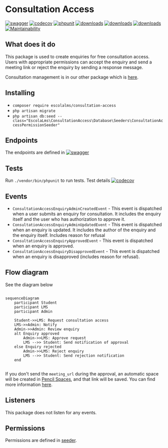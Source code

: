 # Consultation Access

[![swagger](https://img.shields.io/badge/documentation-swagger-green)](https://escolalms.github.io/Consultation-Access/)
[![codecov](https://codecov.io/gh/EscolaLMS/Consultation-Access/branch/main/graph/badge.svg?token=NRAN4R8AGZ)](https://codecov.io/gh/EscolaLMS/Consultation-Access)
[![phpunit](https://github.com/EscolaLMS/Consultation-Access/actions/workflows/test.yml/badge.svg)](https://github.com/EscolaLMS/Consultation-Access/actions/workflows/test.yml)
[![downloads](https://img.shields.io/packagist/dt/escolalms/consultation-access)](https://packagist.org/packages/escolalms/consultation-access)
[![downloads](https://img.shields.io/packagist/v/escolalms/consultation-access)](https://packagist.org/packages/escolalms/consultation-access)
[![downloads](https://img.shields.io/packagist/l/escolalms/consultation-access)](https://packagist.org/packages/escolalms/consultation-access)
[![Maintainability](https://api.codeclimate.com/v1/badges/0c9e2593fb30e2048f95/maintainability)](https://codeclimate.com/github/EscolaLMS/Consultation-Access/maintainability)

## What does it do

This package is used to create enquiries for free consultation access.  
Users with appropriate permissions can accept the enquiry and send a meeting link or reject the enquiry by sending a response message.

Consultation management is in our other package which is [here](https://github.com/EscolaLMS/Consultations).

## Installing

- `composer require escolalms/consultation-access`
- `php artisan migrate`
- `php artisan db:seed --class="EscolaLms\ConsultationAccess\Database\Seeders\ConsultationAccessPermissionSeeder"`

## Endpoints

The endpoints are defined in [![swagger](https://img.shields.io/badge/documentation-swagger-green)](https://escolalms.github.io/Consultation-Access/)

## Tests

Run `./vendor/bin/phpunit` to run tests. Test details [![codecov](https://codecov.io/gh/EscolaLMS/Consultation-Access/branch/main/graph/badge.svg?token=NRAN4R8AGZ)](https://codecov.io/gh/EscolaLMS/Consultation-Access)

## Events

- `ConsultationAccessEnquiryAdminCreatedEvent` - This event is dispatched when a user submits an enquiry for consultation. It includes the enquiry itself and the user who has authorization to approve it.
- `ConsultationAccessEnquiryAdminUpdatedEvent` - This event is dispatched when an enquiry is updated. It includes the author of the enquiry and the enquiry itself. Includes reason for refusal
- `ConsultationAccessEnquiryApprovedEvent` - This event is dispatched when an enquiry is approved.
- `ConsultationAccessEnquiryDisapprovedEvent` - This event is dispatched when an enquiry is disapproved (includes reason for refusal).

## Flow diagram

See the diagram below

```mermaid

sequenceDiagram
    participant Student
    participant LMS
    participant Admin

    Student->>LMS: Request consultation access
    LMS->>Admin: Notify
    Admin->>Admin: Review enquiry
    alt Enquiry approved
        Admin->>LMS: Approve request
        LMS -->> Student: Send notification of approval
    else Enquiry rejected
        Admin->>LMS: Reject enquiry
        LMS -->> Student: Send rejection notification
    end
    
```

If you don't send the `meeting_url` during the approval, an automatic space will be created in [Pencil Spaces](https://www.pencilspaces.com/), and that link will be saved. You can find more information [here](https://github.com/EscolaLMS/Pencil-Spaces).

## Listeners

This package does not listen for any events.

## Permissions

Permissions are defined in [seeder](https://github.com/EscolaLMS/Consultation-Access/blob/main/database/seeders/ConsultationAccessPermissionSeeder.php).
